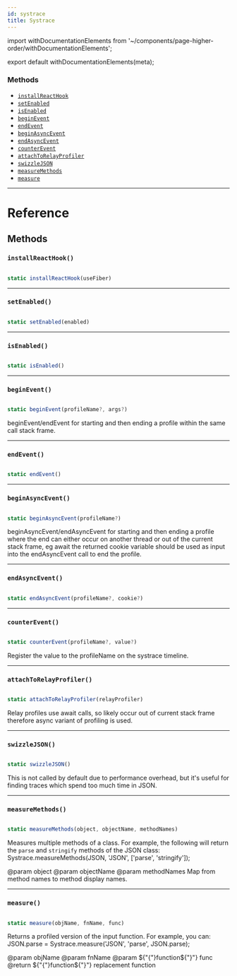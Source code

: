 ```yaml
---
id: systrace
title: Systrace
---
```


import withDocumentationElements from '~/components/page-higher-order/withDocumentationElements';

export default withDocumentationElements(meta);

### Methods

* [`installReactHook`](../systrace/#installreacthook)
* [`setEnabled`](../systrace/#setenabled)
* [`isEnabled`](../systrace/#isenabled)
* [`beginEvent`](../systrace/#beginevent)
* [`endEvent`](../systrace/#endevent)
* [`beginAsyncEvent`](../systrace/#beginasyncevent)
* [`endAsyncEvent`](../systrace/#endasyncevent)
* [`counterEvent`](../systrace/#counterevent)
* [`attachToRelayProfiler`](../systrace/#attachtorelayprofiler)
* [`swizzleJSON`](../systrace/#swizzlejson)
* [`measureMethods`](../systrace/#measuremethods)
* [`measure`](../systrace/#measure)

---

# Reference

## Methods

### `installReactHook()`


```javascript

static installReactHook(useFiber)

```


---

### `setEnabled()`


```javascript

static setEnabled(enabled)

```


---

### `isEnabled()`


```javascript

static isEnabled()

```


---

### `beginEvent()`


```javascript

static beginEvent(profileName?, args?)

```


beginEvent/endEvent for starting and then ending a profile within the same call stack frame.

---

### `endEvent()`


```javascript

static endEvent()

```


---

### `beginAsyncEvent()`


```javascript

static beginAsyncEvent(profileName?)

```


beginAsyncEvent/endAsyncEvent for starting and then ending a profile where the end can either occur on another thread or out of the current stack frame, eg await the returned cookie variable should be used as input into the endAsyncEvent call to end the profile.

---

### `endAsyncEvent()`


```javascript

static endAsyncEvent(profileName?, cookie?)

```


---

### `counterEvent()`


```javascript

static counterEvent(profileName?, value?)

```


Register the value to the profileName on the systrace timeline.

---

### `attachToRelayProfiler()`


```javascript

static attachToRelayProfiler(relayProfiler)

```


Relay profiles use await calls, so likely occur out of current stack frame therefore async variant of profiling is used.

---

### `swizzleJSON()`


```javascript

static swizzleJSON()

```


This is not called by default due to performance overhead, but it's useful for finding traces which spend too much time in JSON.

---

### `measureMethods()`


```javascript

static measureMethods(object, objectName, methodNames)

```


Measures multiple methods of a class. For example, the following will return the `parse` and `stringify` methods of the JSON class: Systrace.measureMethods(JSON, 'JSON', ['parse', 'stringify']);

@param object @param objectName @param methodNames Map from method names to method display names.

---

### `measure()`


```javascript

static measure(objName, fnName, func)

```


Returns a profiled version of the input function. For example, you can: JSON.parse = Systrace.measure('JSON', 'parse', JSON.parse);

@param objName @param fnName @param ${"{"}function${"}"} func @return ${"{"}function${"}"} replacement function

